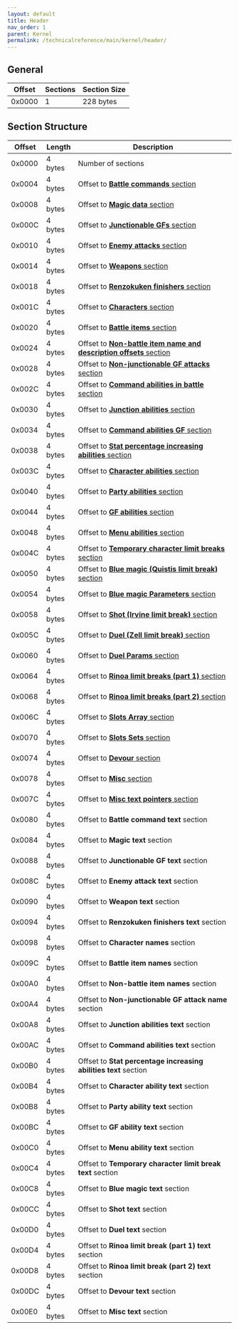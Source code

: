 ```yaml
---
layout: default
title: Header
nav_order: 1
parent: Kernel
permalink: /technicalreference/main/kernel/header/
---
```


## General

| Offset | Sections | Section Size |
|--------|----------|--------------|
| 0x0000 | 1        | 228 bytes    |

## Section Structure

| Offset | Length  | Description                                                                                                       |
|--------|---------|-------------------------------------------------------------------------------------------------------------------|
| 0x0000 | 4 bytes | Number of sections                                                                                                |
| 0x0004 | 4 bytes | Offset to [**Battle commands** section                              ](../Battle-commands)                         |
| 0x0008 | 4 bytes | Offset to [**Magic data** section                                   ](../Magic)                                   |
| 0x000C | 4 bytes | Offset to [**Junctionable GFs** section                             ](../Junctionable-GFs)                        |
| 0x0010 | 4 bytes | Offset to [**Enemy attacks** section                                ](../Enemy-attacks)                           |
| 0x0014 | 4 bytes | Offset to [**Weapons** section                                      ](../Weapons)                                 |
| 0x0018 | 4 bytes | Offset to [**Renzokuken finishers** section                         ](../Renzokuken-finishers)                    |
| 0x001C | 4 bytes | Offset to [**Characters** section                                   ](../Characters)                              |
| 0x0020 | 4 bytes | Offset to [**Battle items** section                                 ](../Battle-items)                            |
| 0x0024 | 4 bytes | Offset to [**Non-battle item name and description offsets** section ](../Non-battle-item-and-description-offsets) |
| 0x0028 | 4 bytes | Offset to [**Non-junctionable GF attacks** section                  ](../Non-junctionable-GF-attacks)             |
| 0x002C | 4 bytes | Offset to [**Command abilities in battle** section                  ](../Command-abilities-in-battle)             |
| 0x0030 | 4 bytes | Offset to [**Junction abilities** section                           ](../Junction-abilities)                      |
| 0x0034 | 4 bytes | Offset to [**Command abilities GF** section                         ](../Command-abilities-gf)                    |
| 0x0038 | 4 bytes | Offset to [**Stat percentage increasing abilities** section         ](../Stat-percentage-increasin-abilities)     |
| 0x003C | 4 bytes | Offset to [**Character abilities** section                          ](../Character-abilities)                     |
| 0x0040 | 4 bytes | Offset to [**Party abilities** section                              ](../Party-abilities)                         |
| 0x0044 | 4 bytes | Offset to [**GF abilities** section                                 ](../GF-abilities)                            |
| 0x0048 | 4 bytes | Offset to [**Menu abilities** section                               ](../Menu-abilities)                          |
| 0x004C | 4 bytes | Offset to [**Temporary character limit breaks** section             ](../Temporary-character-limit-breaks)        |
| 0x0050 | 4 bytes | Offset to [**Blue magic (Quistis limit break)** section             ](../Blue-magic)                              |
| 0x0054 | 4 bytes | Offset to [**Blue magic Parameters** section                        ](../Blue-magic-parameters)                   |
| 0x0058 | 4 bytes | Offset to [**Shot (Irvine limit break)** section                    ](../Shot-(irvine-limit-breaks))              |
| 0x005C | 4 bytes | Offset to [**Duel (Zell limit break)** section                      ](../Duel-(zell-limit-breaks))                |
| 0x0060 | 4 bytes | Offset to [**Duel Params** section                                  ](../Duel-params)                             |
| 0x0064 | 4 bytes | Offset to [**Rinoa limit breaks (part 1)** section                  ](../Rinoa-commands)                          |
| 0x0068 | 4 bytes | Offset to [**Rinoa limit breaks (part 2)** section                  ](../Rinoa-combine-limit-break)               |
| 0x006C | 4 bytes | Offset to [**Slots Array** section                                  ](../Slots-array)                             |
| 0x0070 | 4 bytes | Offset to [**Slots Sets** section                                   ](../Slots-seets)                             |
| 0x0074 | 4 bytes | Offset to [**Devour** section                                       ](../Devour)                                  |
| 0x0078 | 4 bytes | Offset to [**Misc** section                                         ](../Misc)                                    |
| 0x007C | 4 bytes | Offset to [**Misc text pointers** section                           ](../Misc-text-pointers)                      |
| 0x0080 | 4 bytes | Offset to **Battle command text** section                                                                         |
| 0x0084 | 4 bytes | Offset to **Magic text** section                                                                                  |
| 0x0088 | 4 bytes | Offset to **Junctionable GF text** section                                                                        |
| 0x008C | 4 bytes | Offset to **Enemy attack text** section                                                                           |
| 0x0090 | 4 bytes | Offset to **Weapon text** section                                                                                 |
| 0x0094 | 4 bytes | Offset to **Renzokuken finishers text** section                                                                   |
| 0x0098 | 4 bytes | Offset to **Character names** section                                                                             |
| 0x009C | 4 bytes | Offset to **Battle item names** section                                                                           |
| 0x00A0 | 4 bytes | Offset to **Non-battle item names** section                                                                       |
| 0x00A4 | 4 bytes | Offset to **Non-junctionable GF attack name** section                                                             |
| 0x00A8 | 4 bytes | Offset to **Junction abilities text** section                                                                     |
| 0x00AC | 4 bytes | Offset to **Command abilities text** section                                                                      |
| 0x00B0 | 4 bytes | Offset to **Stat percentage increasing abilities text** section                                                   |
| 0x00B4 | 4 bytes | Offset to **Character ability text** section                                                                      |
| 0x00B8 | 4 bytes | Offset to **Party ability text** section                                                                          |
| 0x00BC | 4 bytes | Offset to **GF ability text** section                                                                             |
| 0x00C0 | 4 bytes | Offset to **Menu ability text** section                                                                           |
| 0x00C4 | 4 bytes | Offset to **Temporary character limit break text** section                                                        |
| 0x00C8 | 4 bytes | Offset to **Blue magic text** section                                                                             |
| 0x00CC | 4 bytes | Offset to **Shot text** section                                                                                   |
| 0x00D0 | 4 bytes | Offset to **Duel text** section                                                                                   |
| 0x00D4 | 4 bytes | Offset to **Rinoa limit break (part 1) text** section                                                             |
| 0x00D8 | 4 bytes | Offset to **Rinoa limit break (part 2) text** section                                                             |
| 0x00DC | 4 bytes | Offset to **Devour text** section                                                                                 |
| 0x00E0 | 4 bytes | Offset to **Misc text** section                                                                                   |
